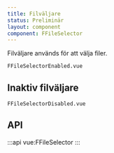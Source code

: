 ```yaml
---
title: Filväljare
status: Preliminär
layout: component
component: FFileSelector
---
```


Filväljare används för att välja filer.

```import
FFileSelectorEnabled.vue
```

## Inaktiv filväljare

```import
FFileSelectorDisabled.vue
```

## API

:::api
vue:FFileSelector
:::
